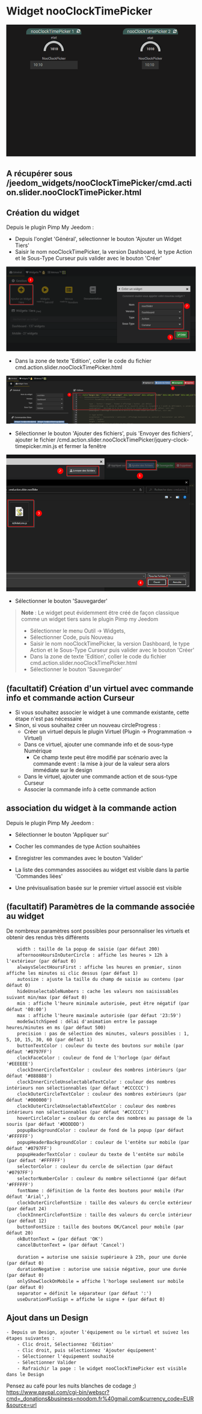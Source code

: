 # Widget nooClockTimePicker

![](doc/images/nooClockTimePickerDemo.gif)

## A récupérer sous /jeedom_widgets/nooClockTimePicker/cmd.action.slider.nooClockTimePicker.html

## Création du widget

Depuis le plugin Pimp My Jeedom :

- Depuis l'onglet 'Général', sélectionner le bouton 'Ajouter un Widget Tiers'
- Saisir le nom nooClockTimePicker, la version Dashboard, le type Action et le Sous-Type Curseur puis valider avec le bouton 'Créer'

![](../nooSlider/doc/images/pimpWidgetCreation.png)

- Dans la zone de texte 'Edition', coller le code du fichier cmd.action.slider.nooClockTimePicker.html

![](../nooSlider/doc/images/pimpCodeAdd.png)

- Sélectionner le bouton 'Ajouter des fichiers', puis 'Envoyer des fichiers', ajouter le fichier /cmd.action.slider.nooClockTimePicker/jquery-clock-timepicker.min.js et fermer la fenêtre

![](../nooSlider/doc/images/pimpjsFileAdd.png)

- Sélectionner le bouton 'Sauvegarder'

>**Note** : Le widget peut évidemment être créé de façon classique comme un widget tiers sans le plugin Pimp my Jeedom
> - Sélectionner le menu Outil -> Widgets,
> - Sélectionner Code, puis Nouveau
> - Saisir le nom nooClockTimePicker, la version Dashboard, le type Action et le Sous-Type Curseur puis valider avec le bouton 'Créer'
> - Dans la zone de texte 'Edition', coller le code du fichier cmd.action.slider.nooClockTimePicker.html
> - Sélectionner le bouton 'Sauvegarder'


## (facultatif) Création d'un virtuel avec commande info et commande action Curseur

- Si vous souhaitez associer le widget à une commande existante, cette étape n'est pas nécessaire
- Sinon, si vous souhaitez créer un nouveau circleProgress :
	- Créer un virtuel depuis le plugin Virtuel (Plugin -> Programmation -> Virtuel)
	- Dans ce virtuel, ajouter une commande info et de sous-type Numérique
		- Ce champ texte peut être modifié par scénario avec la commande event : la mise à jour de la valeur sera alors immédiate sur le design
	- Dans le virtuel, ajouter une commande action et de sous-type Curseur
  - Associer la commande info à cette commande action

## association du widget à la commande action

Depuis le plugin Pimp My Jeedom :

- Sélectionner le bouton 'Appliquer sur'
- Cocher les commandes de type Action souhaitées
- Enregistrer les commandes avec le bouton 'Valider'

- La liste des commandes associées au widget est visible dans la partie 'Commandes liées'
- Une prévisualisation basée sur le premier virtuel associé est visible

## (facultatif) Paramètres de la commande associée au widget

De nombreux paramètres sont possibles pour personnaliser les virtuels et obtenir des rendus très différents

		width : taille de la popup de saisie (par défaut 200)
		afternoonHoursInOuterCircle : affiche les heures > 12h à l'extérieur (par défaut 0)
		alwaysSelectHoursFirst : affiche les heures en premier, sinon affiche les minutes si clic dessus (par défaut 1)
		autosize : ajuste la taille du champ de saisie au contenu (par défaut 0)
		hideUnselectableNumbers : cache les valeurs non saisissables suivant min/max (par défaut 0)
		min : affiche l'heure minimale autorisée, peut être négatif (par défaut '00:00')
		max : affiche l'heure maximale autorisée (par défaut '23:59')
		modeSwitchSpeed : délai d'animation entre le passage heures/minutes en ms (par défaut 500)
		precision : pas de sélection des minutes, valeurs possibles : 1, 5, 10, 15, 30, 60 (par défaut 1)
  		buttonTextColor : couleur du texte des boutons sur mobile (par défaut '#0797FF')
		clockFaceColor : couleur de fond de l'horloge (par défaut '#EEEEEE')
		clockInnerCircleTextColor : couleur des nombres intérieurs (par défaut '#888888')
		clockInnerCircleUnselectableTextColor : couleur des nombres intérieurs non sélectionnables (par défaut '#CCCCCC')
		clockOuterCircleTextColor : couleur des nombres extérieurs (par défaut '#000000')
		clockOuterCircleUnselectableTextColor : couleur des nombres intérieurs non sélectionnables (par défaut '#CCCCCC')
		hoverCircleColor = couleur du cercle des nombres au passage de la souris (par défaut '#DDDDDD')
		popupBackgroundColor : couleur de fond de la popup (par défaut '#FFFFFF')
		popupHeaderBackgroundColor : couleur de l'entête sur mobile (par défaut '#0797FF')
		popupHeaderTextColor : couleur du texte de l'entête sur mobile (par défaut '#FFFFFF')
		selectorColor : couleur du cercle de sélection (par défaut '#0797FF') 
		selectorNumberColor : couleur du nombre sélectionné (par défaut '#FFFFFF')
		fontName : définition de la fonte des boutons pour mobile (Par défaut 'Arial',)
		clockOuterCircleFontSize : taille des valeurs du cercle extérieur (par défaut 24)
		clockInnerCircleFontSize : taille des valeurs du cercle intérieur (par défaut 12)
		buttonFontSize : taille des boutons OK/Cancel pour mobile (par défaut 20)
		okButtonText = (par défaut 'OK')
		cancelButtonText = (par défaut 'Cancel')
                
		duration = autorise une saisie supérieure à 23h, pour une durée (par défaut 0)
		durationNegative : autorise une saisie négative, pour une durée (par défaut 0)
		onlyShowClockOnMobile = affiche l'horloge seulement sur mobile (par défaut 0)
		separator = définit le séparateur (par défaut ':')
		useDurationPlusSign = affiche le signe + (par défaut 0)

## Ajout dans un Design

	- Depuis un Design, ajouter l'équipement ou le virtuel et suivez les étapes suivantes :
		- Clic droit, Sélectionnez 'Edition'
		- Clic droit, puis sélectionnez 'Ajouter équipement'
		- Sélectionner l'équipement souhaité
		- Sélectionner Valider
		- Rafraichir la page : le widget nooClockTimePicker est visible dans le Design
		
Pensez au café pour les nuits blanches de codage ;) https://www.paypal.com/cgi-bin/webscr?cmd=_donations&business=noodom.fr%40gmail.com&currency_code=EUR&source=url
